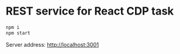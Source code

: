 # REST service for React CDP task
```sh
npm i
npm start
```
Server address: [http://localhost:3001](http://localhost:3001)